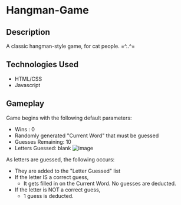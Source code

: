 # Hangman-Game
## Description
 
A classic hangman-style game, for cat people. =^..^=


## Technologies Used
* HTML/CSS
* Javascript


## Gameplay
Game begins with the following default parameters:
* Wins : 0
* Randomly generated "Current Word" that must be guessed
* Guesses Remaining: 10
* Letters Guessed: blank
![image](https://i.imgur.com/T42e62l.png)

As letters are guessed, the following occurs:
* They are added to the "Letter Guessed" list
* If the letter IS a correct guess,
   * It gets filled in on the Current Word. No guesses are deducted.
* If the letter is NOT a correct guess,
   * 1 guess is deducted.
